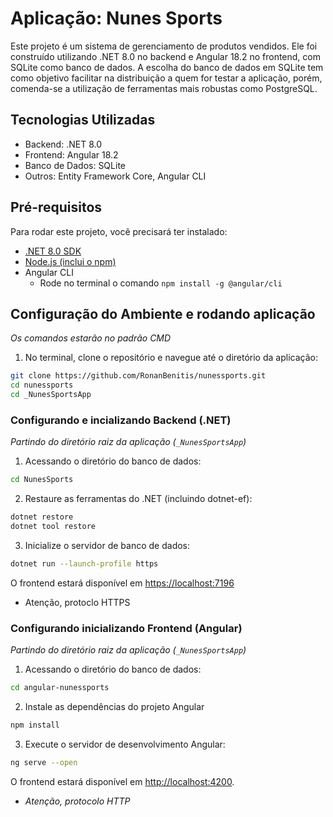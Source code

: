 # Aplicação: Nunes Sports

Este projeto é um sistema de gerenciamento de produtos vendidos. Ele foi construído utilizando .NET 8.0 no backend e Angular 18.2 no frontend, com SQLite como banco de dados. A escolha do banco de dados em SQLite tem como objetivo facilitar na distribuição a quem for testar a aplicação, porém, comenda-se a utilização de ferramentas mais robustas como PostgreSQL.

## Tecnologias Utilizadas

- Backend: .NET 8.0
- Frontend: Angular 18.2
- Banco de Dados: SQLite
- Outros: Entity Framework Core, Angular CLI

## Pré-requisitos
Para rodar este projeto, você precisará ter instalado:

- [.NET 8.0 SDK](https://dotnet.microsoft.com/pt-br/download/dotnet/8.0)
- [Node.js (inclui o npm)](https://nodejs.org/pt)
- Angular CLI
  - Rode no terminal o comando `npm install -g @angular/cli`

## Configuração do Ambiente e rodando aplicação
_Os comandos estarão no padrão CMD_
1. No terminal, clone o repositório e navegue até o diretório da aplicação:
```bash
git clone https://github.com/RonanBenitis/nunessports.git
cd nunessports
cd _NunesSportsApp
```

### Configurando e incializando Backend (.NET)
_Partindo do diretório raiz da aplicação (`_NunesSportsApp`)_
1. Acessando o diretório do banco de dados:
```bash
cd NunesSports
```

2. Restaure as ferramentas do .NET (incluindo dotnet-ef):
```bash
dotnet restore
dotnet tool restore
```

3. Inicialize o servidor de banco de dados:
```bash
dotnet run --launch-profile https
```
O frontend estará disponível em [https://localhost:7196](https://localhost:7196)
- Atenção, protoclo HTTPS

### Configurando inicializando Frontend (Angular)
_Partindo do diretório raiz da aplicação (`_NunesSportsApp`)_ 
1. Acessando o diretório do banco de dados:
```bash
cd angular-nunessports
```
2. Instale as dependências do projeto Angular
```bash
npm install
```
3. Execute o servidor de desenvolvimento Angular:
```bash
ng serve --open
```
O frontend estará disponível em [http://localhost:4200](http://localhost:4200/).
- _Atenção, protocolo HTTP_
